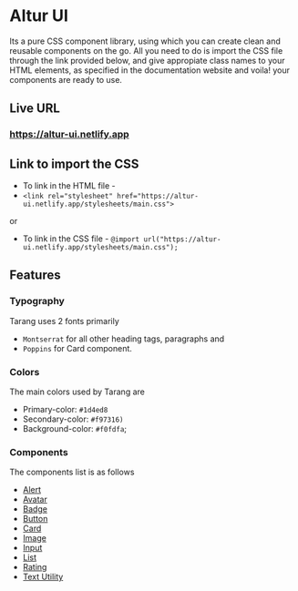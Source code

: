 
# Altur UI

  

Its a pure CSS component library, using which you can create clean and reusable components on the go. All you need to do is import the CSS file through the link provided below, and give appropiate class names to your HTML elements, as specified in the documentation website and voila! your components are ready to use.

## Live URL

### <https://altur-ui.netlify.app>  


## Link to import the CSS

  

- To link in the HTML file -   
- `<link rel="stylesheet" href="https://altur-ui.netlify.app/stylesheets/main.css">`

or

- To link in the CSS file - ```@import url("https://altur-ui.netlify.app/stylesheets/main.css");```

  

## Features

### Typography
 Tarang uses 2 fonts primarily 
-  `Montserrat` for all other heading tags, paragraphs and 
- `Poppins` for Card component. 

### Colors
 The main colors used by Tarang are
 
 - Primary-color: `#1d4ed8`
 - Secondary-color: `#f97316)`	
 - Background-color: `#f0fdfa`;
 
 ### Components
 The components list is as follows
 
 - [Alert](https://altur-ui.netlify.app/documentation/alert.html)
 - [Avatar](https://altur-ui.netlify.app/documentation/avatar.html)
 - [Badge](https://altur-ui.netlify.app/documentation/badge.html)
 - [Button](https://altur-ui.netlify.app/documentation/button.html)
 - [Card](https://altur-ui.netlify.app/documentation/card.html)
 - [Image](https://altur-ui.netlify.app/documentation/image.html)
 - [Input](https://altur-ui.netlify.app/documentation/input.html)
 - [List](https://altur-ui.netlify.app/documentation/list.html)
 - [Rating](https://altur-ui.netlify.app/documentation/rating.html)
 - [Text Utility](https://altur-ui.netlify.app/documentation/text-utility.html)
 
